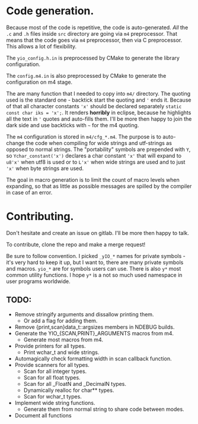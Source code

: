 # Code generation.

Because most of the code is repetitive, the code is auto-generated.
_All_ the `.c` and `.h` files inside `src` directory are going via `m4` preprocessor.
That means that the code goes via `m4` preprocessor, then via C preprocessor.
This allows a lot of flexibility.

The `yio_config.h.in` is preprocessed by CMake to generate the library configuration.

The `config.m4.in` is also preprocessed by CMake to generate the configuration on m4 stage.

The are many function that I needed to copy into `m4/` directory. The quoting used is the 
standard one - backtick start the quoting and `'` ends it. Because of that all character
constants `'x'` should be declared separately `static const char iks = 'x';`. 
It renders __horribly__ in eclipse, because he highlights all the text in `'` quotes
and auto-fills them. I'll be more then happy to join the dark side and use backticks
with `~` for the m4 quoting.

The `m4` configuration is stored in `m4/cfg_*.m4`. The purpose is to auto-change the code
when compiling for wide strings and utf-strings as opposed to normal strings. The "portability"
symbols are prepended with `Y`, so `Ychar_constant('x')` declares a char constant `'x'` that 
will expand to `u8'x'` when utf8 is used or to `L'x'` when wide strings are used and to just 
`'x'` when byte strings are used.

The goal in macro generation is to limit the count of macro levels when expanding, 
so that as little as possible messages are spilled by the compiler in case of an error.

# Contributing.

Don't hesitate and create an issue on gitlab. I'll be more then happy to talk.

To contribute, clone the repo and make a merge request!

Be sure to follow convention. I picked `_yIO_*` names for private symbols - it's 
very hard to keep it up, but I want to, there are many private symbols and macros.
`yio_*` are for symbols users can use. There is also `y*` most common utility functions.
I hope `y*` is a not so much used namespace in user programs worldwide.

## TODO:

- Remove stringify arguments and dissallow printing them.
    - Or add a flag for adding them.
- Remove {print,scan}data_t::argsizes members in NDEBUG builds.
- Generate the YIO_{SCAN,PRINT}_ARGUMENTS macros from m4.
    - Generate most macros from m4.
- Provide printers for all types.
    - Print wchar_t and wide strings.
- Automagically check formatting width in scan callback function. 
- Provide scanners for all types.
    - Scan for all integer types.
    - Scan for all float types.
    - Scan for all _FloatN and _DecimalN types.
    - Dynamically realloc for char** types.
    - Scan for wchar_t types.
- Implement wide string functions.
    - Generate them from normal string to share code between modes.
- Document all functions
